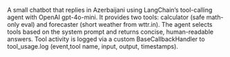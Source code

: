 A small chatbot that replies in Azerbaijani using LangChain’s tool-calling agent with OpenAI gpt-4o-mini.
It provides two tools: calculator (safe math-only eval) and forecaster (short weather from wttr.in).
The agent selects tools based on the system prompt and returns concise, human-readable answers.
Tool activity is logged via a custom BaseCallbackHandler to tool_usage.log (event,tool name, input, output, timestamps).